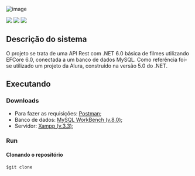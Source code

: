 ![image](https://user-images.githubusercontent.com/98191980/201112306-393edb45-275e-4d8b-9913-41f72b642dcf.png)

<img src="https://img.shields.io/static/v1?label=by&message=Alura&color=blue&style=for-the-badge"> <img src="https://img.shields.io/static/v1?label=Tech&message=.NET 6.0&color=00BFFF&style=for-the-badge&logo=.NET"> <img src="https://img.shields.io/static/v1?label=Tech&message=C%23&color=00BFFF&style=for-the-badge&logo=csharp">

## Descrição do sistema

O projeto se trata de uma API Rest com .NET 6.0 básica de filmes utilizando EFCore 6.0, conectada a um banco de dados MySQL. Como referência foi-se utilizado um projeto da Alura, construído na versão 5.0 do .NET.

## Executando

### Downloads

- Para fazer as requisições: [Postman](https://www.postman.com/);
- Banco de dados: [MySQL WorkBench (v.8.0)](https://dev.mysql.com/downloads/workbench/);
- Servidor: [Xampp (v.3.3)](https://www.apachefriends.org/download.html);

### Run

#### Clonando o repositório

`$git clone `







